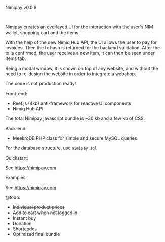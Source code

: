 Nimipay v0.0.9

<br>

Nimipay creates an overlayed UI for the interaction with the user's NIM wallet, shopping cart and the items.

With the help of the new Nimiq Hub API, the UI allows the user to pay for invoices. Then the tx hash is returned for the backend validation. After the tx is confirmed, the user receives a new item, it can then be seen under Items tab.

Being a modal window, it is shown on top of any website, and without the need to re-design the website in order to integrate a webshop.

The code is not production ready!


Front-end:

- Reef.js (4kb) anti-framework for reactive UI components
- Nimiq Hub API

The total Nimipay javascript bundle is  ~30 kb and a few kb of CSS.


Back-end:

- MeekroDB PHP class for simple and secure MySQL queries

For the database structure, use `nimipay.sql`


Quickstart:

See https://nimipay.com


Examples:

See https://nimipay.com


@todo:
- ~~Individual product prices~~
- ~~Add to cart when not logged in~~
- Instant buy
- Donation
- Shortcodes
- Optimized final bundle
